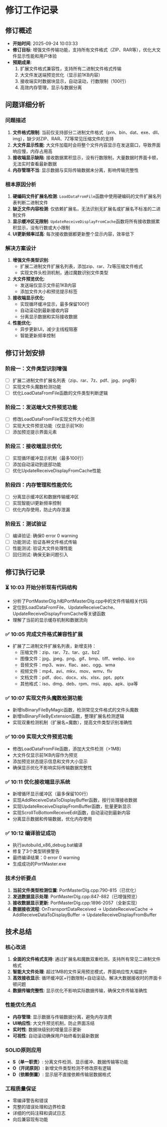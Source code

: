 # 修订工作记录

## 修订概述
- **开始时间**: 2025-09-24 10:03:33
- **修订目标**: 增强文件传输功能，支持所有文件格式（ZIP、RAR等），优化大文件显示性能和用户体验
- **预期成果**: 
  1. 扩展文件格式兼容性，支持所有二进制文件格式传输
  2. 大文件发送端预览优化（显示前1KB内容）
  3. 接收端实时数据块显示，自动滚动，行数限制（100行）
  4. 高效内存管理，显示与数据分离

## 问题详细分析

### 问题描述
1. **文件格式限制**: 当前仅支持部分二进制文件格式（prn、bin、dat、exe、dll、img），缺少对ZIP、RAR、7Z等常见压缩文件的支持
2. **大文件显示性能**: 大文件加载时会将整个文件内容显示在发送窗口，导致界面响应慢，内存占用高
3. **接收端显示缺陷**: 接收数据累积显示，没有行数限制，大量数据时界面卡顿，无法实时查看最新数据
4. **内存管理不当**: 显示数据与实际传输数据未分离，影响传输完整性

### 根本原因分析
1. **硬编码文件扩展名检测**: `LoadDataFromFile`函数中使用硬编码的文件扩展名列表判断二进制文件
2. **缺乏文件内容检测**: 仅依赖扩展名，无法识别无扩展名或扩展名不标准的二进制文件
3. **显示缓冲区无限制**: `UpdateReceiveDisplayFromCache`函数将所有接收数据累积显示，没有行数或大小限制
4. **UI更新频率过高**: 每次接收数据都更新整个显示内容，效率低下

### 解决方案设计
1. **增强文件类型识别**:
   - 扩展二进制文件扩展名列表，添加zip、rar、7z等压缩文件格式
   - 实现文件头检测机制，通过魔数识别文件类型
2. **大文件预览优化**:
   - 发送端仅显示文件前1KB内容
   - 添加文件大小和预览提示标签
3. **接收端显示优化**:
   - 实现循环缓冲显示，最多保留100行
   - 自动滚动到最新接收内容
   - 分离显示数据和实际接收数据
4. **性能优化**:
   - 异步更新UI，减少主线程阻塞
   - 智能更新频率控制

## 修订计划安排

### 阶段一：文件类型识别增强
- [ ] 扩展二进制文件扩展名列表（zip、rar、7z、pdf、jpg、png等）
- [ ] 实现文件头魔数检测功能
- [ ] 优化LoadDataFromFile函数的文件类型判断逻辑

### 阶段二：发送端大文件预览功能
- [ ] 修改LoadDataFromFile实现文件大小检测
- [ ] 实现大文件预览功能（仅显示前1KB）
- [ ] 添加预览提示界面元素

### 阶段三：接收端显示优化
- [ ] 实现循环缓冲显示机制（最多100行）
- [ ] 添加自动滚动到底部功能
- [ ] 优化UpdateReceiveDisplayFromCache性能

### 阶段四：内存管理和性能优化
- [ ] 分离显示缓冲区和数据传输缓冲区
- [ ] 实现智能UI更新频率控制
- [ ] 优化内存使用，防止内存泄漏

### 阶段五：测试验证
- [ ] 编译验证: 确保0 error 0 warning
- [ ] 功能测试: 验证各种文件格式传输
- [ ] 性能测试: 验证大文件处理性能
- [ ] 回归测试: 确保无新问题引入

## 修订执行记录

### ⏳ 10:03 开始分析现有代码结构
- 分析了PortMasterDlg.h和PortMasterDlg.cpp中的文件传输相关代码
- 定位到LoadDataFromFile、UpdateReceiveCache、UpdateReceiveDisplayFromCache等关键函数
- 理解了当前的显示缓存机制和数据流向

### ✅ 10:05 完成文件格式兼容性扩展
- 扩展了二进制文件扩展名列表，新增支持：
  - 压缩文件：zip、rar、7z、tar、gz、bz2
  - 图像文件：jpg、jpeg、png、gif、bmp、tiff、webp、ico
  - 音频文件：mp3、wav、flac、aac、ogg、wma
  - 视频文件：mp4、avi、mkv、mov、wmv、flv
  - 文档文件：pdf、doc、docx、xls、xlsx、ppt、pptx
  - 其他格式：iso、dmg、deb、rpm、msi、app、apk、ipa等

### ✅ 10:07 实现文件头魔数检测功能
- 新增IsBinaryFileByMagic函数，检测常见文件格式的文件头魔数
- 新增IsBinaryFileByExtension函数，整理扩展名检测逻辑
- 实现双重检测机制（扩展名+魔数），提高文件类型识别准确性

### ✅ 10:09 实现大文件预览功能
- 修改LoadDataFromFile函数，添加大文件检测（>1MB）
- 大文件仅显示前1KB内容作为预览
- 添加预览状态提示信息和文件大小显示
- 确保显示优化不影响实际传输数据完整性

### ✅ 10:11 优化接收端显示系统
- 新增循环显示缓冲区（最多保留100行）
- 实现AddReceiveDataToDisplayBuffer函数，按行处理接收数据
- 实现UpdateReceiveDisplayFromBuffer函数，批量更新显示
- 实现ScrollToBottomReceiveEdit函数，自动滚动到最新内容
- 分离显示数据和传输数据，优化内存使用

### ✅ 10:12 编译验证成功
- 执行autobuild_x86_debug.bat编译
- 修复了3个类型转换警告
- 最终编译结果：0 error 0 warning
- 生成成功的PortMaster.exe

### 技术分析要点
1. **当前文件类型检测位置**: PortMasterDlg.cpp:790-815（已优化）
2. **发送数据显示处理**: PortMasterDlg.cpp:847-882（已增强预览）
3. **接收数据显示更新**: PortMasterDlg.cpp:1896-2057（全新实现）
4. **数据接收流程**: OnTransportDataReceived -> UpdateReceiveCache -> AddReceiveDataToDisplayBuffer -> UpdateReceiveDisplayFromBuffer

## 技术总结

### 核心改进
1. **全面的文件格式支持**: 通过扩展名和魔数双重检测，支持所有常见二进制文件格式
2. **智能大文件处理**: 超过1MB的文件采用预览模式，界面响应性大幅提升
3. **高效接收显示**: 循环缓冲区+行数限制+自动滚动，解决大数据接收时的界面卡顿问题
4. **数据传输完整性**: 显示优化不影响实际数据传输，确保文件传输准确性

### 性能优化亮点
- **内存管理**: 显示数据与传输数据分离，避免内存浪费
- **UI响应性**: 大文件预览机制，防止界面冻结
- **实时性**: 数据块级别的增量显示更新
- **可视性**: 自动滚动确保用户始终看到最新数据

### SOLID原则应用
- **S（单一职责）**: 分离文件检测、显示缓冲、数据传输等功能
- **O（开闭原则）**: 新增文件类型检测不修改原有逻辑
- **D（依赖倒置）**: 显示层不直接依赖传输层数据格式

### 工程质量保证
- 零编译警告和错误
- 完整的错误处理和边界检查
- 详细的代码注释和调试日志
- 向后兼容现有功能